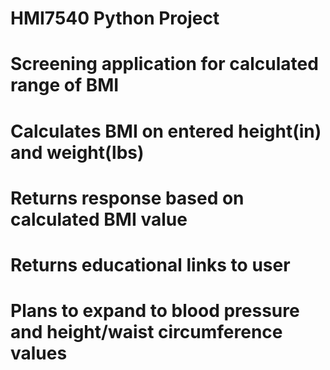 # HMI7540 Python Project
# Screening application for calculated range of BMI
# Calculates BMI on entered height(in) and weight(lbs)
# Returns response based on calculated BMI value
# Returns educational links to user

# Plans to expand to blood pressure and height/waist circumference values
